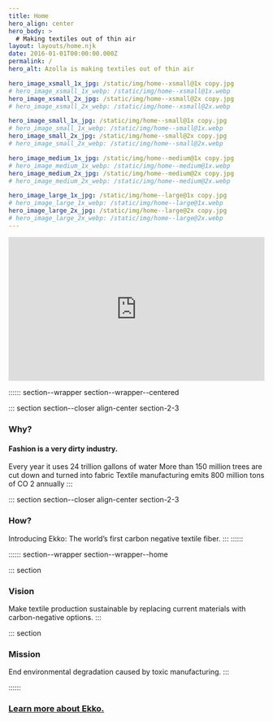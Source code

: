 ```yaml
---
title: Home
hero_align: center
hero_body: > 
  # Making textiles out of thin air
layout: layouts/home.njk
date: 2016-01-01T00:00:00.000Z
permalink: /
hero_alt: Azolla is making textiles out of thin air

hero_image_xsmall_1x_jpg: /static/img/home--xsmall@1x copy.jpg
# hero_image_xsmall_1x_webp: /static/img/home--xsmall@1x.webp
hero_image_xsmall_2x_jpg: /static/img/home--xsmall@2x copy.jpg
# hero_image_xsmall_2x_webp: /static/img/home--xsmall@2x.webp

hero_image_small_1x_jpg: /static/img/home--small@1x copy.jpg
# hero_image_small_1x_webp: /static/img/home--small@1x.webp
hero_image_small_2x_jpg: /static/img/home--small@2x copy.jpg
# hero_image_small_2x_webp: /static/img/home--small@2x.webp

hero_image_medium_1x_jpg: /static/img/home--medium@1x copy.jpg
# hero_image_medium_1x_webp: /static/img/home--medium@1x.webp
hero_image_medium_2x_jpg: /static/img/home--medium@2x copy.jpg
# hero_image_medium_2x_webp: /static/img/home--medium@2x.webp

hero_image_large_1x_jpg: /static/img/home--large@1x copy.jpg
# hero_image_large_1x_webp: /static/img/home--large@1x.webp
hero_image_large_2x_jpg: /static/img/home--large@2x copy.jpg
# hero_image_large_2x_webp: /static/img/home--large@2x.webp
---
```


<!-- :::::: section--wrapper section--wrapper--about
::: section section--intro section-2-3
  ### Azolla is making textiles out of thin air.
:::
:::::: -->

<style>.embed-container { position: relative; padding-bottom: 56.25%; height: 0; overflow: hidden; max-width: 100%; } .embed-container iframe, .embed-container object, .embed-container embed { position: absolute; top: 0; left: 0; width: 100%; height: 100%; }</style><div class='embed-container'><iframe src='https://www.youtube.com/embed//IdII-HfWX7E' frameborder='0' allowfullscreen></iframe></div>

:::::: section--wrapper section--wrapper--centered

::: section section--closer align-center section-2-3
  ### Why?
  #### Fashion is a very dirty industry.
  Every year it uses 24 trillion gallons of water
  More than 150 million trees are cut down and turned into fabric
  Textile manufacturing emits 800 million tons of CO 2 annually
:::

::: section section--closer align-center section-2-3
  ### How?
  Introducing Ekko: The world’s first carbon negative textile fiber.
:::
::::::

:::::: section--wrapper section--wrapper--home

::: section
  ### Vision
  Make textile production sustainable by replacing current materials with carbon-negative options.
:::

::: section
  ### Mission
  End environmental degradation caused by toxic manufacturing.
:::

::::::

<a href="/ekko.html" class="callout callout--large">
  <h3>Learn more about <span>Ekko<span>.</span></span></h3>
</a>
